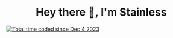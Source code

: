 <h1 align="center"> Hey there 👋, I'm Stainless </h1>

<a href="https://wakatime.com/@018c36a0-3eb2-487e-ad11-93babb0317ea"><img src="https://wakatime.com/badge/user/018c36a0-3eb2-487e-ad11-93babb0317ea.svg?style=for-the-badge" alt="Total time coded since Dec 4 2023" /></a>

<!--
**StainlessDev/StainlessDev** is a ✨ _special_ ✨ repository because its `README.md` (this file) appears on your GitHub profile.

Here are some ideas to get you started:

- 🔭 I’m currently working on ...
- 🌱 I’m currently learning ...
- 👯 I’m looking to collaborate on ...
- 🤔 I’m looking for help with ...
- 💬 Ask me about ...
- 📫 How to reach me: ...
- 😄 Pronouns: ...
- ⚡ Fun fact: ...
-->
